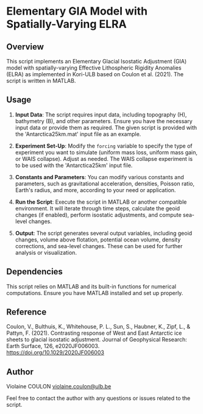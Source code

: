 # Elementary GIA Model with Spatially-Varying ELRA

## Overview
This script implements an Elementary Glacial Isostatic Adjustment (GIA) model with spatially-varying Effective Lithospheric Rigidity Anomalies (ELRA) as implemented in Kori-ULB based on Coulon et al. (2021). 
The script is written in MATLAB.

## Usage
1. **Input Data**: The script requires input data, including topography (H), bathymetry (B), and other parameters. Ensure you have the necessary input data or provide them as required. The given script is provided with the 'Antarctica25km.mat' input file as an example.

2. **Experiment Set-Up**: Modify the `forcing` variable to specify the type of experiment you want to simulate (uniform mass loss, uniform mass gain, or WAIS collapse). Adjust as needed. The WAIS collapse experiment is to be used with the 'Antarctica25km' input file.

3. **Constants and Parameters**: You can modify various constants and parameters, such as gravitational acceleration, densities, Poisson ratio, Earth's radius, and more, according to your need or application.

4. **Run the Script**: Execute the script in MATLAB or another compatible environment. It will iterate through time steps, calculate the geoid changes (if enabled), perform isostatic adjustments, and compute sea-level changes.

5. **Output**: The script generates several output variables, including geoid changes, volume above flotation, potential ocean volume, density corrections, and sea-level changes. These can be used for further analysis or visualization.

## Dependencies
This script relies on MATLAB and its built-in functions for numerical computations. Ensure you have MATLAB installed and set up properly.

## Reference
Coulon, V., Bulthuis, K., Whitehouse, P. L., Sun, S., Haubner, K., Zipf, L., & Pattyn, F. (2021). Contrasting response of West and East Antarctic ice sheets to glacial isostatic adjustment. Journal of Geophysical Research: Earth Surface, 126, e2020JF006003. https://doi.org/10.1029/2020JF006003

## Author
Violaine COULON
violaine.coulon@ulb.be

Feel free to contact the author with any questions or issues related to the script.

